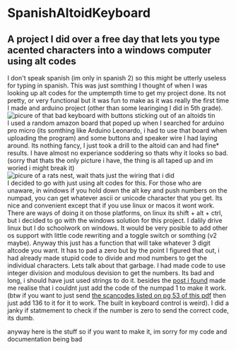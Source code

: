 # SpanishAltoidKeyboard
A project I did over a free day that lets you type acented characters into a windows computer using alt codes  
---
I don't speak spanish (im only in spanish 2) so this might be utterly useless for typing in spanish. This was just somthing I thought of when I was looking up alt codes for the umptempth time to get my project done. Its not pretty, or very functional but it was fun to make as it was really the first time I made and arduino project (other than some learinging I did in 5th grade).  
  ![picure of that bad keyboard with buttons sticking out of an altoids tin](https://github.com/gyoder/SpanishAltoidKeyboard/blob/main/keyboard.jpg)  
  I used a random amazon board that poped up when I searched for arduino pro micro (its somthing like Arduino Leonardo, i had to use that board when uploading the program) and some buttons and speaker wire I had laying around. Its nothing fancy, I just took a drill to the altoid can and had fine* results. I have almost no experiance soddering so thats why it looks so bad. (sorry that thats the only picture i have, the thing is all taped up and im woried i might break it)  
  ![picure of a rats nest, wait thats just the wiring that i did](https://github.com/gyoder/SpanishAltoidKeyboard/blob/main/keyboardinside.jpg)  
   I decided to go with just using alt codes for this. For those who are unaware, in windows if you hold down the alt key and push numbers on the numpad, you can get whatever ascii or unicode character that you get. Its nice and convenient except that if you use linux or macos it wont work. There are ways of doing it on those platforms, on linux its shift + alt + ctrl, but i decided to go with the windows solution for this project. I dalily drive linux but I do schoolwork on windows. It would be very posible to add other os support with little code rewriting and a toggle switch or somthing (v2 maybe). Anyway this just has a function that will take whatever 3 digit altcode you want. It has to pad a zero but by the point I figured that out, i had already made stupid code to divide and mod numbers to get the individual characters. Lets talk about that garbage. I had made code to use integer division and modulous devision to get the numbers. Its bad and long, i should have just used strings to do it. besides the [post i found](https://forum.arduino.cc/t/keyboard-write-with-number-pad-keys-from-leonardo/175304/3) made me realise that i couldnt just add the code of the numpad 1 to make it work. (btw if you want to just send [the scancodes listed on pg 53 of this pdf](https://www.usb.org/sites/default/files/documents/hut1_12v2.pdf) then just add 136 to it for it to work. The built in keyboard control is weird). I did a janky if statmement to check if the number is zero to send the correct code, its dumb.  
     
  anyway here is the stuff so if you want to make it, im sorry for my code and documentation being bad
